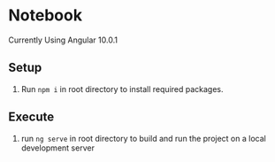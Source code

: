 # Notebook
Currently Using Angular 10.0.1

## Setup
1. Run `npm i` in root directory to install required packages.

## Execute
 1. run `ng serve` in root directory to build and run the project on a local development server


